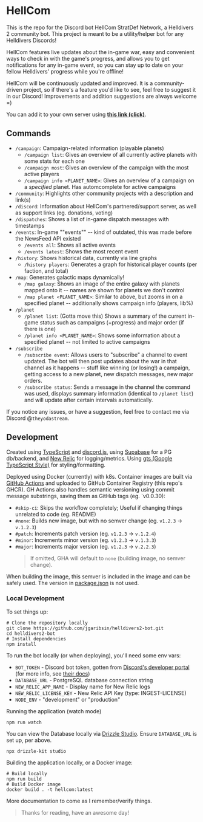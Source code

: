 # HellCom

This is the repo for the Discord bot HellCom StratDef Network, a Helldivers 2 community bot. This project is meant to be a utility/helper bot for any Helldivers Discords!

HellCom features live updates about the in-game war, easy and convenient ways to check in with the game's progress, and allows you to get notifications for any in-game event, so you can stay up to date on your fellow Helldivers' progress while you're offline!

HellCom will be continuously updated and improved. It is a community-driven project, so if there's a feature you'd like to see, feel free to suggest it in our Discord! Improvements and addition suggestions are always welcome =)

You can add it to your own server using **[this link (click)](https://discord.com/application-directory/1213944670288347176)**.

## Commands

- `/campaign`: Campaign-related information (playable planets)
  - `/campaign list`: Gives an overview of all currently active planets with some stats for each one
  - `/campaign most`: Gives an overview of the campaign with the most active players
  - `/campaign info <PLANET_NAME>`: Gives an overview of a campaign on a _specified_ planet. Has automcomplete for active campaigns
- `/community`: Highlights other community projects with a description and link(s)
- `/discord`: Information about HellCom's partnered/support server, as well as support links (eg. donations, voting)
- `/dispatches`: Shows a list of in-game dispatch messages with timestamps
- `/events`: In-game ""events"" -- kind of outdated, this was made before the NewsFeed API existed
  - `/events all`: Shows all active events
  - `/events latest`: Shows the most recent event
- `/history`: Shows historical data, currently via line graphs
  - `/history players`: Generates a graph for historical player counts (per faction, and total)
- `/map`: Generates galactic maps dynamically!
  - `/map galaxy`: Shows an image of the entire galaxy with planets mapped onto it -- names are shown for planets we don't control
  - `/map planet <PLANET_NAME>`: Similar to above, but zooms in on a specified planet -- additionally shows campaign info (players, lib%)
- `/planet`
  - `/planet list`: (Gotta move this) Shows a summary of the current in-game status such as campaigns (+progress) and major order (if there is one)
  - `/planet info <PLANET_NAME>`: Shows some information about a specified planet -- not limited to active campaigns
- `/subscribe`
  - `/subscribe event`: Allows users to "subscribe" a channel to event updated. The bot will then post updates about the war in that channel as it happens -- stuff like winning (or losing!) a campaign, getting access to a new planet, new dispatch messages, new major orders.
  - `/subscribe status`: Sends a message in the channel the command was used, displays summary information (identical to `/planet list`) and will update after certain intervals automatically.

If you notice any issues, or have a suggestion, feel free to contact me via Discord @`theyodastream`.

## Development

Created using [TypeScript](https://www.typescriptlang.org/) and [discord.js](https://discord.js.org/#/), using [Supabase](https://supabase.com/) for a PG db/backend, and [New Relic](https://newrelic.com/platform) for logging/metrics. Using [gts (Google TypeScript Style)](https://github.com/google/gts) for styling/formatting.

Deployed using Docker (currently) with k8s. Container images are built via [GitHub Actions](/.github/workflows/build.yml) and uploaded to GitHub Container Registry (this repo's GHCR). GH Actions also handles semantic versioning using commit message substrings, saving them as GitHub tags (eg. `v0.0.30):

- `#skip-ci`: Skips the workflow completely; Useful if changing things unrelated to code (eg. README)
- `#none`: Builds new image, but with no semver change (eg. `v1.2.3` -> `v.1.2.3`)
- `#patch`: Increments patch version (eg. `v1.2.3` -> `v.1.2.4`)
- `#minor`: Increments minor version (eg. `v1.2.3` -> `v.1.3.3`)
- `#major`: Increments major version (eg. `v1.2.3` -> `v.2.2.3`)
  > If omitted, GHA will default to `none` (building image, no semver change).

When building the image, this semver is included in the image and can be safely used. The version in [package.json](./package.json) is not used.

### Local Development

To set things up:

```shell
# Clone the repository locally
git clone https://github.com/jgaribsin/helldivers2-bot.git
cd helldivers2-bot
# Install dependencies
npm install
```

To run the bot locally (or when deploying), you'll need some env vars:

- `BOT_TOKEN` - Discord bot token, gotten from [Discord's developer portal](https://discord.com/developers/applications) (for more info, see [their docs](https://discord.com/developers/docs/intro))
- `DATABASE_URL` - PostgreSQL database connection string
- `NEW_RELIC_APP_NAME` - Display name for New Relic logs
- `NEW_RELIC_LICENSE_KEY` - New Relic API Key (type: INGEST-LICENSE)
- `NODE_ENV` - "development" or "production"

Running the application (watch mode)

```shell
npm run watch
```

You can view the Database locally via [Drizzle Studio](https://orm.drizzle.team/drizzle-studio/overview). Ensure `DATABASE_URL` is set up, per above.

```shell
npx drizzle-kit studio
```

Building the application locally, or a Docker image:

```shell
# Build locally
npm run build
# Build Docker image
docker build . -t hellcom:latest
```

More documentation to come as I remember/verify things.

> Thanks for reading, have an awesome day!
